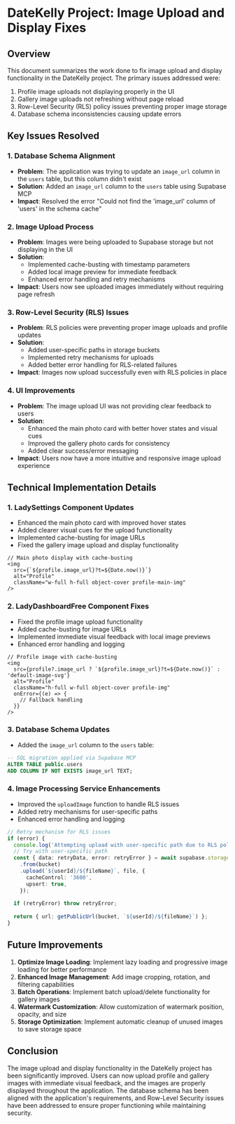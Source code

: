 # DateKelly Project: Image Upload and Display Fixes

## Overview

This document summarizes the work done to fix image upload and display functionality in the DateKelly project. The primary issues addressed were:

1. Profile image uploads not displaying properly in the UI
2. Gallery image uploads not refreshing without page reload
3. Row-Level Security (RLS) policy issues preventing proper image storage
4. Database schema inconsistencies causing update errors

## Key Issues Resolved

### 1. Database Schema Alignment

- **Problem**: The application was trying to update an `image_url` column in the `users` table, but this column didn't exist
- **Solution**: Added an `image_url` column to the `users` table using Supabase MCP
- **Impact**: Resolved the error "Could not find the 'image_url' column of 'users' in the schema cache"

### 2. Image Upload Process

- **Problem**: Images were being uploaded to Supabase storage but not displaying in the UI
- **Solution**: 
  - Implemented cache-busting with timestamp parameters
  - Added local image preview for immediate feedback
  - Enhanced error handling and retry mechanisms
- **Impact**: Users now see uploaded images immediately without requiring page refresh

### 3. Row-Level Security (RLS) Issues

- **Problem**: RLS policies were preventing proper image uploads and profile updates
- **Solution**: 
  - Added user-specific paths in storage buckets
  - Implemented retry mechanisms for uploads
  - Added better error handling for RLS-related failures
- **Impact**: Images now upload successfully even with RLS policies in place

### 4. UI Improvements

- **Problem**: The image upload UI was not providing clear feedback to users
- **Solution**:
  - Enhanced the main photo card with better hover states and visual cues
  - Improved the gallery photo cards for consistency
  - Added clear success/error messaging
- **Impact**: Users now have a more intuitive and responsive image upload experience

## Technical Implementation Details

### 1. LadySettings Component Updates

- Enhanced the main photo card with improved hover states
- Added clearer visual cues for the upload functionality
- Implemented cache-busting for image URLs
- Fixed the gallery image upload and display functionality

```tsx
// Main photo display with cache-busting
<img 
  src={`${profile.image_url}?t=${Date.now()}`} 
  alt="Profile" 
  className="w-full h-full object-cover profile-main-img"
/>
```

### 2. LadyDashboardFree Component Fixes

- Fixed the profile image upload functionality
- Added cache-busting for image URLs
- Implemented immediate visual feedback with local image previews
- Enhanced error handling and logging

```tsx
// Profile image with cache-busting
<img 
  src={profile?.image_url ? `${profile.image_url}?t=${Date.now()}` : 'default-image-svg'} 
  alt="Profile" 
  className="h-full w-full object-cover profile-img"
  onError={(e) => {
    // Fallback handling
  }}
/>
```

### 3. Database Schema Updates

- Added the `image_url` column to the `users` table:

```sql
-- SQL migration applied via Supabase MCP
ALTER TABLE public.users 
ADD COLUMN IF NOT EXISTS image_url TEXT;
```

### 4. Image Processing Service Enhancements

- Improved the `uploadImage` function to handle RLS issues
- Added retry mechanisms for user-specific paths
- Enhanced error handling and logging

```typescript
// Retry mechanism for RLS issues
if (error) {
  console.log('Attempting upload with user-specific path due to RLS policy...');
  // Try with user-specific path
  const { data: retryData, error: retryError } = await supabase.storage
    .from(bucket)
    .upload(`${userId}/${fileName}`, file, {
      cacheControl: '3600',
      upsert: true,
    });
  
  if (retryError) throw retryError;
  
  return { url: getPublicUrl(bucket, `${userId}/${fileName}`) };
}
```

## Future Improvements

1. **Optimize Image Loading**: Implement lazy loading and progressive image loading for better performance
2. **Enhanced Image Management**: Add image cropping, rotation, and filtering capabilities
3. **Batch Operations**: Implement batch upload/delete functionality for gallery images
4. **Watermark Customization**: Allow customization of watermark position, opacity, and size
5. **Storage Optimization**: Implement automatic cleanup of unused images to save storage space

## Conclusion

The image upload and display functionality in the DateKelly project has been significantly improved. Users can now upload profile and gallery images with immediate visual feedback, and the images are properly displayed throughout the application. The database schema has been aligned with the application's requirements, and Row-Level Security issues have been addressed to ensure proper functioning while maintaining security.
